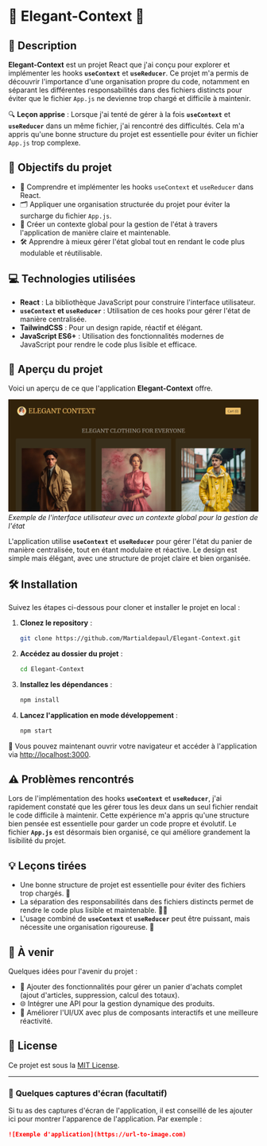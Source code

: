 # 🌟 **Elegant-Context** 🌟

## 📜 **Description**

**Elegant-Context** est un projet React que j'ai conçu pour explorer et implémenter les hooks **`useContext`** et **`useReducer`**. Ce projet m'a permis de découvrir l'importance d'une organisation propre du code, notamment en séparant les différentes responsabilités dans des fichiers distincts pour éviter que le fichier `App.js` ne devienne trop chargé et difficile à maintenir.

🔍 **Leçon apprise** : Lorsque j'ai tenté de gérer à la fois **`useContext`** et **`useReducer`** dans un même fichier, j'ai rencontré des difficultés. Cela m'a appris qu'une bonne structure du projet est essentielle pour éviter un fichier `App.js` trop complexe.

## 🚀 **Objectifs du projet**

- 🧠 Comprendre et implémenter les hooks `useContext` et `useReducer` dans React.
- 🗂️ Appliquer une organisation structurée du projet pour éviter la surcharge du fichier `App.js`.
- 🎨 Créer un contexte global pour la gestion de l'état à travers l'application de manière claire et maintenable.
- 🛠️ Apprendre à mieux gérer l'état global tout en rendant le code plus modulable et réutilisable.

## 💻 **Technologies utilisées**

- **React** : La bibliothèque JavaScript pour construire l'interface utilisateur.
- **`useContext` et `useReducer`** : Utilisation de ces hooks pour gérer l'état de manière centralisée.
- **TailwindCSS** : Pour un design rapide, réactif et élégant.
- **JavaScript ES6+** : Utilisation des fonctionnalités modernes de JavaScript pour rendre le code plus lisible et efficace.

## 📂 **Aperçu du projet**

Voici un aperçu de ce que l'application **Elegant-Context** offre. 

![Aperçu de Elegant-Context](./src/assets/img.png)
_Exemple de l'interface utilisateur avec un contexte global pour la gestion de l'état_

L'application utilise **`useContext`** et **`useReducer`** pour gérer l'état du panier de manière centralisée, tout en étant modulaire et réactive. Le design est simple mais élégant, avec une structure de projet claire et bien organisée. 

## 🛠️ **Installation**

Suivez les étapes ci-dessous pour cloner et installer le projet en local :

1. **Clonez le repository** :
   ```bash
   git clone https://github.com/Martialdepaul/Elegant-Context.git
   ```

2. **Accédez au dossier du projet** :
   ```bash
   cd Elegant-Context
   ```

3. **Installez les dépendances** :
   ```bash
   npm install
   ```

4. **Lancez l'application en mode développement** :
   ```bash
   npm start
   ```

🎉 Vous pouvez maintenant ouvrir votre navigateur et accéder à l'application via [http://localhost:3000](http://localhost:3000).


## ⚠️ **Problèmes rencontrés**

Lors de l'implémentation des hooks **`useContext`** et **`useReducer`**, j'ai rapidement constaté que les gérer tous les deux dans un seul fichier rendait le code difficile à maintenir. Cette expérience m'a appris qu'une structure bien pensée est essentielle pour garder un code propre et évolutif. Le fichier **`App.js`** est désormais bien organisé, ce qui améliore grandement la lisibilité du projet.

## 💡 **Leçons tirées**

- Une bonne structure de projet est essentielle pour éviter des fichiers trop chargés. 📂
- La séparation des responsabilités dans des fichiers distincts permet de rendre le code plus lisible et maintenable. 🧑‍💻
- L'usage combiné de **`useContext`** et **`useReducer`** peut être puissant, mais nécessite une organisation rigoureuse. 🔄

## 🔮 **À venir**

Quelques idées pour l'avenir du projet :

- 🛒 Ajouter des fonctionnalités pour gérer un panier d'achats complet (ajout d'articles, suppression, calcul des totaux).
- 🌐 Intégrer une API pour la gestion dynamique des produits.
- 💅 Améliorer l'UI/UX avec plus de composants interactifs et une meilleure réactivité.

## 📄 **License**

Ce projet est sous la [MIT License](https://opensource.org/licenses/MIT).

---

### 🎨 **Quelques captures d'écran** (facultatif)

Si tu as des captures d'écran de l'application, il est conseillé de les ajouter ici pour montrer l'apparence de l'application. Par exemple :

```markdown
![Exemple d'application](https://url-to-image.com)
```
